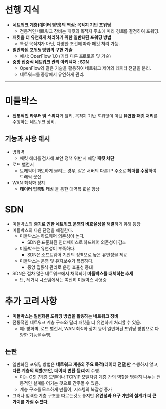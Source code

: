 # 선행 지식

- **네트워크 계층(데이터 평면)의 핵심: 목적지 기반 포워딩**
    - 전통적인 네트워크 장비는 패킷의 목적지 주소에 따라 경로를 결정하여 포워딩.
- **패킷을 더 유연하게 처리하기 위한 일반화된 포워딩 방법**
    - 특정 목적지가 아닌, 다양한 조건에 따라 패킷 처리 가능.
- **일반화된 포워딩 방법의 구현 기술**
    - 예시: OpenFlow 1.0 (기타 다른 프로토콜 및 기술)
- **중앙 집중식 네트워크 관리 아키텍처 : SDN**
    - OpenFlow와 같은 기술을 활용하여 네트워크 제어와 데이터 전달을 분리.
    - 네트워크를 중앙에서 유연하게 관리.

---

# 미들박스

- **전통적인 라우터 및 스위치**와 달리, 목적지 기반 포워딩이 아닌 **유연한 패킷 처리**를 수행하는 네트워크 장비.

## 기능과 사용 예시

- 방화벽
    - 패킷 헤더를 검사해 보안 정책 위반 시 해당 **패킷 차단**
- 로드 밸런서
    - 트래픽이 과도하게 몰리는 경우, 같은 서버의 다른 IP 주소로 **헤더를 수정**하여 트래픽 분산
- WAN 최적화 장치
    - **데이터 압축및 캐싱** 을 통한 대역폭 효율 향상

# SDN

- 미들박스의 **증가로 인한 네트워크 운영의 비효율성을 해결**하기 위해 등장
- 미들박스의 다음 단점을 해결한다.
    - 미들박스는 하드웨어 의존성이 높다.
        - SDN은 표준화된 인터페이스로 하드웨어 의존성이 감소
    - 미들박스는 유연성이 부족하다.
        - SDN은 소프트웨어 기반의 정책으로 높은 유연성을 제공
    - 미들박스는 운영 및 유지보수가 복잡하다.
        - 중앙 집중식 관리로 운영 효율성 증대
- SDN은 점차 많은 네트워크에서 채택되어 **미들박스를 대체하는 추세**
    - 단, 레거시 시스템에서는 여전히 미들박스 사용중

# 추가 고려 사항

- **미들박스는 일반화된 포워딩 방법을 활용하는 네트워크 장비**
- 전통적인 네트워크 계층 구조와 달리 패킷을 더 유연하게 처리할 수 있음.
    - 예: 방화벽, 로드 밸런서, WAN 최적화 장치 등이 일반화된 포워딩 방법으로 다양한 기능을 수행.

## 논란

- 일반화된 포워딩 방법은 **네트워크 계층의 주요 목적(데이터 전달)만** 수행하지 않고, **다른 계층의 역할(보안, 데이터 변환 등)까지** 수행.
    - 이는 OSI 7계층 모델이나 TCP/IP 모델처럼 계층 간의 역할을 명확히 나누는 전통적인 설계를 어기는 것으로 간주될 수 있음.
    - 계층 구조를 모호하게 만들어, 시스템의 복잡성 증가
- 그러나 엄격한 계층 구조를 따르는것도 좋지만 **유연성과 요구 기반의 설계가 더 큰 가치를 가질 수 있다.**
